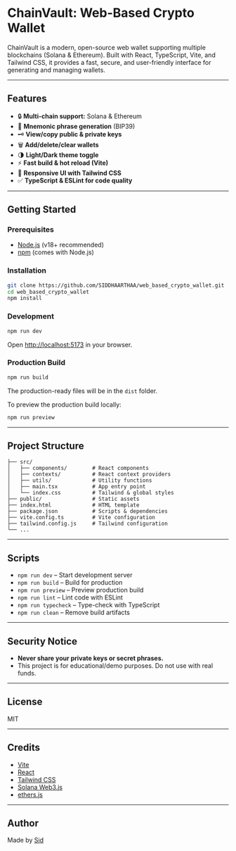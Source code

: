 # ChainVault: Web-Based Crypto Wallet

ChainVault is a modern, open-source web wallet supporting multiple blockchains (Solana & Ethereum). Built with React, TypeScript, Vite, and Tailwind CSS, it provides a fast, secure, and user-friendly interface for generating and managing wallets.

---

## Features

- 🔒 **Multi-chain support:** Solana & Ethereum
- 🪪 **Mnemonic phrase generation** (BIP39)
- 🗝️ **View/copy public & private keys**
- 🗑️ **Add/delete/clear wallets**
- 🌗 **Light/Dark theme toggle**
- ⚡ **Fast build & hot reload (Vite)**
- 🎨 **Responsive UI with Tailwind CSS**
- ✅ **TypeScript & ESLint for code quality**

---

## Getting Started

### Prerequisites

- [Node.js](https://nodejs.org/) (v18+ recommended)
- [npm](https://www.npmjs.com/) (comes with Node.js)

### Installation

```sh
git clone https://github.com/SIDDHAARTHAA/web_based_crypto_wallet.git
cd web_based_crypto_wallet
npm install
```

### Development

```sh
npm run dev
```
Open [http://localhost:5173](http://localhost:5173) in your browser.

### Production Build

```sh
npm run build
```
The production-ready files will be in the `dist` folder.

To preview the production build locally:
```sh
npm run preview
```

---

## Project Structure

```
├── src/
│   ├── components/        # React components
│   ├── contexts/          # React context providers
│   ├── utils/             # Utility functions
│   ├── main.tsx           # App entry point
│   └── index.css          # Tailwind & global styles
├── public/                # Static assets
├── index.html             # HTML template
├── package.json           # Scripts & dependencies
├── vite.config.ts         # Vite configuration
├── tailwind.config.js     # Tailwind configuration
└── ...
```

---

## Scripts

- `npm run dev` – Start development server
- `npm run build` – Build for production
- `npm run preview` – Preview production build
- `npm run lint` – Lint code with ESLint
- `npm run typecheck` – Type-check with TypeScript
- `npm run clean` – Remove build artifacts

---

## Security Notice

- **Never share your private keys or secret phrases.**
- This project is for educational/demo purposes. Do not use with real funds.

---

## License

MIT

---

## Credits

- [Vite](https://vitejs.dev/)
- [React](https://react.dev/)
- [Tailwind CSS](https://tailwindcss.com/)
- [Solana Web3.js](https://github.com/solana-labs/solana-web3.js)
- [ethers.js](https://docs.ethers.org/)

---

## Author

Made by [Sid](https://twitter.com/yourtwitterhandle)
